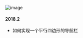 ![image](https://github.com/pantone44/blog/blob/master/img/IMG_4430.jpg)

#### 2018.2
+ 如何实现一个平行四边形的导航栏